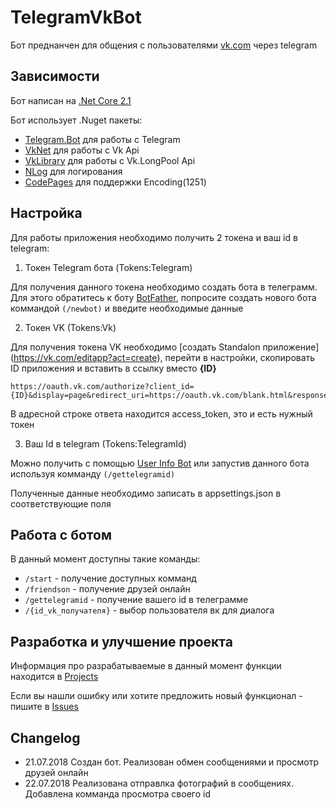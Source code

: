 # TelegramVkBot
Бот преднанчен для общения с пользователями [vk.com](vk.com) через telegram

## Зависимости
Бот написан на [.Net Core 2.1](https://www.microsoft.com/net/download/dotnet-core/2.1)

Бот использует .Nuget пакеты:
- [Telegram.Bot](https://github.com/TelegramBots/telegram.bot) для работы с Telegram
- [VkNet](https://github.com/vknet/vk) для работы с Vk Api
- [VkLibrary](https://github.com/worldbeater/VkLibrary) для работы с Vk.LongPool Api
- [NLog](https://github.com/NLog/NLog) для логирования
- [CodePages](https://www.nuget.org/packages/System.Text.Encoding.CodePages/) для поддержки Encoding(1251)

## Настройка
Для работы приложения необходимо получить 2 токена и ваш id в telegram:
1. Токен Telegram бота (Tokens:Telegram)

Для получения данного токена необходимо создать бота в телеграмм. Для этого обратитесь к боту [BotFather](https://telegram.me/botfather), попросите создать нового бота коммандой `(/newbot)` и введите необходимые данные

2. Токен VK (Tokens:Vk)

  Для получения токена VK необходимо [создать Standalon приложение] (https://vk.com/editapp?act=create), перейти в настройки, скопировать ID приложения и вставить в ссылку вместо **{ID}**
  ```
  https://oauth.vk.com/authorize?client_id={ID}&display=page&redirect_uri=https://oauth.vk.com/blank.html&response_type=token&v=5.65&scope=offline,messages,video,photos,docs,friends
  ```
  В адресной строке ответа находится access_token, это и есть нужный токен

3. Ваш Id в telegram (Tokens:TelegramId)

  Можно получить с помощью [User Info Bot](https://telegram.me/userinfobot) или запустив данного бота используя комманду `(/gettelegramid)`


Полученные данные необходимо записать в appsettings.json в соответствующие поля

## Работа с ботом

В данный момент доступны такие команды: 
- `/start` - получение доступных комманд
- `/friendson` - получение друзей онлайн
- `/gettelegramid` - получение вашего id в телеграмме
- `/{id_vk_получателя}` - выбор пользователя вк для диалога

## Разработка и улучшение проекта
Информация про разрабатываемые в данный момент функции находится в [Projects](https://github.com/evgenles/TelegramVkBot/projects/1)

Если вы нашли ошибку или хотите предложить новый функционал - пишите в [Issues](https://github.com/evgenles/TelegramVkBot/issues/new)

## Changelog
- 21.07.2018 Создан бот. Реализован обмен сообщениями и просмотр друзей онлайн
- 22.07.2018 Реализована отправлка фотографий в сообщениях. Добавлена комманда просмотра своего id

